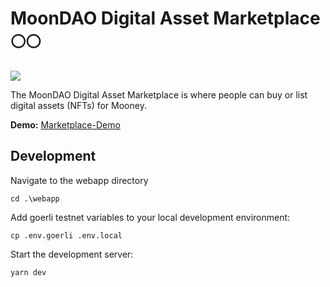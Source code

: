 # MoonDAO Digital Asset Marketplace 🌕🌕

[![](/public/Original_Black.png)](https://moondao-marketplace-test.netlify.app/)

The MoonDAO Digital Asset Marketplace is where people can buy or list digital assets (NFTs) for Mooney.

**Demo:** [Marketplace-Demo](https://moondao-marketplace-test.netlify.app/)

## Development
Navigate to the webapp directory
```
cd .\webapp
```

Add goerli testnet variables to your local development environment:
```
cp .env.goerli .env.local
```

Start the development server:
```
yarn dev
```
